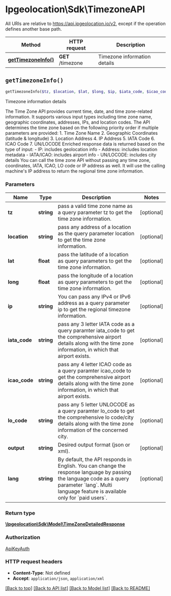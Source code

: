 # Ipgeolocation\Sdk\TimezoneAPI

All URIs are relative to https://api.ipgeolocation.io/v2, except if the operation defines another base path.

| Method | HTTP request | Description |
| ------------- | ------------- | ------------- |
| [**getTimezoneInfo()**](TimezoneAPI.md#getTimezoneInfo) | **GET** /timezone | Timezone information details |


## `getTimezoneInfo()`

```php
getTimezoneInfo($tz, $location, $lat, $long, $ip, $iata_code, $icao_code, $lo_code, $output, $lang): \Ipgeolocation\Sdk\\Model\TimeZoneDetailedResponse
```

Timezone information details

The Time Zone API provides current time, date, and time zone-related information. It supports various input types including time zone name, geographic coordinates, addresses, IPs, and location codes.  The API determines the time zone based on the following priority order if multiple parameters are provided:   1. Time Zone Name   2. Geographic Coordinates (latitude & longitude)   3. Location Address   4. IP Address   5. IATA Code   6. ICAO Code   7. UN/LOCODE  Enriched response data is returned based on the type of input: - IP: includes geolocation info - Address: includes location metadata - IATA/ICAO: includes airport info - UN/LOCODE: includes city details  You can call the time zone API without passing any time zone, coordinates, IATA, ICAO, LO code or IP address as well. It will use the calling machine's IP address to return the regional time zone information.

### Parameters

| Name | Type | Description  | Notes |
| ------------- | ------------- | ------------- | ------------- |
| **tz** | **string**| pass a valid time zone name as a query parameter tz to get the time zone information. | [optional] |
| **location** | **string**| pass any address of a location as the query parameter location to get the time zone information. | [optional] |
| **lat** | **float**| pass the latitude of a location as query parameters to get the time zone information. | [optional] |
| **long** | **float**| pass the longitude of a location as query parameters to get the time zone information. | [optional] |
| **ip** | **string**| You can pass any IPv4 or IPv6 address as a query parameter ip to get the regional timezone information. | [optional] |
| **iata_code** | **string**| pass any 3 letter IATA code as a query paramter iata_code to get the comprehensive airport details along with the time zone information, in which that airport exists. | [optional] |
| **icao_code** | **string**| pass any 4 letter ICAO code as a query paramter icao_code to get the comprehensive airport details along with the time zone information, in which that airport exists. | [optional] |
| **lo_code** | **string**| pass any 5 letter UNLOCODE as a query paramter lo_code to get the comprehensive lo code/city details along with the time zone information of the concerned city. | [optional] |
| **output** | **string**| Desired output format (json or xml). | [optional] |
| **lang** | **string**| By default, the API responds in English. You can change the response language by passing the language code as a query parameter &#x60;lang&#x60;. Multi language feature is available only for &#x60;paid users&#x60;. | [optional] |

### Return type

[**\Ipgeolocation\Sdk\\Model\TimeZoneDetailedResponse**](../Model/TimeZoneDetailedResponse.md)

### Authorization

[ApiKeyAuth](../../README.md#ApiKeyAuth)

### HTTP request headers

- **Content-Type**: Not defined
- **Accept**: `application/json`, `application/xml`

[[Back to top]](#) [[Back to API list]](../../README.md#api-endpoints)
[[Back to Model list]](../../README.md#models)
[[Back to README]](../../README.md)
